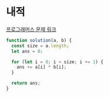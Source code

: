 # 내적

[프로그래머스 문제 링크](https://programmers.co.kr/learn/courses/30/lessons/70128)

```javascript
function solution(a, b) {
  const size = a.length;
  let ans = 0;

  for (let i = 0; i < size; i += 1) {
    ans += a[i] * b[i];
  }

  return ans;
}
```
